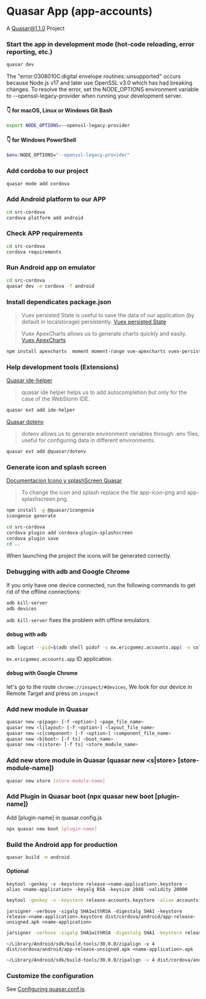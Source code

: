 # Quasar App (app-accounts)

A Quasar@1.1.0 Project

### Start the app in development mode (hot-code reloading, error reporting, etc.)
```bash
quasar dev
```


The "error:0308010C:digital envelope routines::unsupported" occurs because Node.js v17 and later use OpenSSL v3.0 which has had breaking changes. To resolve the error, set the NODE_OPTIONS environment variable to --openssl-legacy-provider when running your development server.

#### 👇️ for macOS, Linux or Windows Git Bash
```bash
export NODE_OPTIONS=--openssl-legacy-provider
```

#### 👇️ for Windows PowerShell
```bash
$env:NODE_OPTIONS="--openssl-legacy-provider"
```

### Add cordoba to our project
```bash
quasar mode add cordova
```

### Add Android platform to our APP
```bash
cd src-cordova
cordova platform add android
```

### Check APP requirements
```bash
cd src-cordova
cordova requirements
```

### Run Android app on emulator
```bash
cd src-cordova
quasar dev -m cordova -T android
```

### Install dependicates package.json
> Vuex persisted State is useful to save the data of our application (by default in localstorage) persistently.
[Vuex persisted State](https://github.com/robinvdvleuten/vuex-persistedstate)

> Vuex ApexCharts allows us to generate charts quickly and easily.
[Vuex ApexCharts](https://apexcharts.com/)

```bash
npm install apexcharts  moment moment-range vue-apexcharts vuex-persistedstate
```

### Help development tools (Extensions)
[Quasar ide-helper](https://www.npmjs.com/package/quasar-app-extension-ide-helper)
> quasar ide helper helps us to add autocompletion but only for the case of the WebStorm IDE.

```bash
quasar ext add ide-helper
```

[Quasar dotenv](https://quasar.dev/app-extensions/discover)
> dotenv allows us to generate environment variables through .env files, useful for configuring data in different environments.

```bash
quasar ext add @quasar/dotenv
```

### Generate icon and splash screen
[Documentacion Icono y splashScreen Quasar](https://v1.quasar.dev/options/app-icons)
> To change the icon and splash replace the file app-icon-png and app-splashscreen.png.

```bash
npm install -g @quasar/icongenie
icongenie generate

cd src-cordova
cordova plugin add cordova-plugin-splashscreen
cordova plugin save
cd ..
```
When launching the project the icons will be generated correctly.

### Debugging with adb and Google Chrome
If you only have one device connected, run the following commands to get rid of the offline connections:
```bash
adb kill-server
adb devices
```
`adb kill-server` fixes the problem with offline emulators.

#### debug with adb
```bash
adb logcat --pid=$(adb shell pidof -s mx.ericgomez.accounts.app) -v color
```
`mx.ericgomez.accounts.app` ID application.

#### debug with Google Chrome
let's go to the route `chrome://inspect/#devices`, We look for our device in Remote Target and press on `inspect`

### Add new module in Quasar
```bash
quasar new <p|page> [-f <option>] <page_file_name>
quasar new <l|layout> [-f <option>] <layout_file_name>
quasar new <c|component> [-f <option>] <component_file_name>
quasar new <b|boot> [-f ts] <boot_name>
quasar new <s|store> [-f ts] <store_module_name>
```

### Add new store module in Quasar (quasar new <s|store> [store-module-name])
```bash
quasar new store [store-module-name]
```

### Add Plugin in Quasar boot (npx quasar new boot [plugin-name])
Add [plugin-name] in quasar.config.js
```bash
npx quasar new boot [plugin-name]
```

### Build the Android app for production
```bash
quasar build -m android
```
#### Optional
`keytool -genkey -v -keystore release-<name-application>.keystore -alias <name-application> -keyalg RSA -keysize 2048 -validity 20000`
```bash
keytool -genkey -v -keystore release-accounts.keystore -alias accounts -keyalg RSA -keysize 2048 -validity 20000
```
`jarsigner -verbose -sigalg SHA1withRSA -digestalg SHA1 -keystore release-<name-application>.keystore dist/cordova/android/app-release-unsigned.apk <name-application>`
```bash
jarsigner -verbose -sigalg SHA1withRSA -digestalg SHA1 -keystore release-accounts.keystore dist/cordova/android/app-release-unsigned.apk accounts
```
`~/Library/Android/sdk/build-tools/30.0.0/zipalign -v 4 dist/cordova/android/app-release-unsigned.apk <name-application>.apk`
```bash
~/Library/Android/sdk/build-tools/30.0.0/zipalign -v 4 dist/cordova/android/app-release-unsigned.apk AppAccounts.apk
```

### Customize the configuration
See [Configuring quasar.conf.js](https://v1.quasar.dev/quasar-cli/quasar-conf-js).
